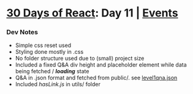 <div id="readme"></div>

# [30 Days of React](../README.md#readme): Day 11 | [Events](https://github.com/Asabeneh/30-Days-Of-React/blob/master/11_Day_Events/11_events.md)

### Dev Notes
* Simple css reset used
* Styling done mostly in .css
* No folder structure used due to (small) project size
* Included a fixed Q&A div height and placeholder element while data being fetched / ***loading*** state
* Q&A in .json format and fetched from public/. see [level1qna.json](./public/data/level1qna.json)
* Included *hasLink.js* in utils/ folder
